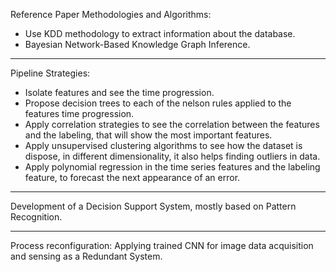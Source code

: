 Reference Paper Methodologies and Algorithms:

- Use KDD methodology to extract information about the database.
- Bayesian Network-Based Knowledge Graph Inference.

-----

Pipeline Strategies:

- Isolate features and see the time progression.
- Propose decision trees to each of the nelson rules applied to the features time progression.
- Apply correlation strategies to see the correlation between the features and the labeling, that will show the most important features.
- Apply unsupervised clustering algorithms to see how the dataset is dispose, in different dimensionality, it also helps finding outliers in data.
- Apply polynomial regression in the time series features and the labeling feature, to forecast the next appearance of an error.

-----

Development of a Decision Support System, mostly based on Pattern Recognition.

-----

Process reconfiguration: Applying trained CNN for image data acquisition and sensing as a Redundant System.